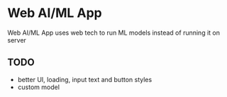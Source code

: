 # Web AI/ML App

Web AI/ML App uses web tech to run ML models instead of running it on server

## TODO

- better UI, loading, input text and button styles
- custom model
